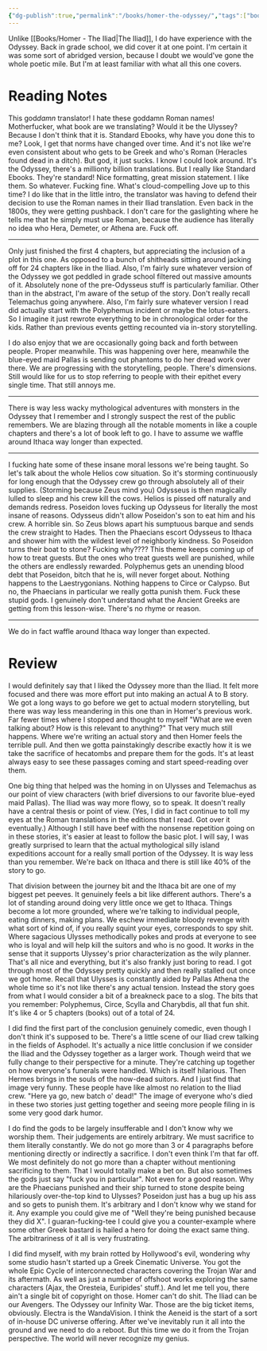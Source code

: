 ```yaml
---
{"dg-publish":true,"permalink":"/books/homer-the-odyssey/","tags":["books"],"created":"2025-03-21","updated":"2025-09-03"}
---
```



Unlike [[Books/Homer - The Iliad\|The Iliad]], I do have experience with the Odyssey. Back in grade school, we did cover it at one point. I'm certain it was some sort of abridged version, because I doubt we would've gone the whole poetic mile. But I'm at least familiar with what all this one covers.

# Reading Notes

This god*damn* translator! I hate these goddamn Roman names! Motherfucker, what book are we translating? Would it be the Ulyssey? Because I don't think that it is. Standard Ebooks, why have you done this to me? Look, I get that norms have changed over time. And it's not like we're even consistent about who gets to be Greek and who's Roman (Heracles found dead in a ditch). But god, it just sucks. I know I could look around. It's the Odyssey, there's a millionty billion translations. But I really like Standard Ebooks. They're standard! Nice formatting, great mission statement. I like them. So whatever. Fucking fine. What's cloud-compelling Jove up to this time? I do like that in the little intro, the translator was having to defend their decision to use the Roman names in their Iliad translation. Even back in the 1800s, they were getting pushback. I don't care for the gaslighting where he tells me that he simply must use Roman, because the audience has literally no idea who Hera, Demeter, or Athena are. Fuck off.

---

Only just finished the first 4 chapters, but appreciating the inclusion of a plot in this one. As opposed to a bunch of shitheads sitting around jacking off for 24 chapters like in the Iliad. Also, I'm fairly sure whatever version of the Odyssey we got peddled in grade school filtered out massive amounts of it. Absolutely none of the pre-Odysseus stuff is particularly familiar. Other than in the abstract, I'm aware of the setup of the story. Don't really recall Telemachus going anywhere. Also, I'm fairly sure whatever version I read did actually start with the Polyphemus incident or maybe the lotus-eaters. So I imagine it just rewrote everything to be in chronological order for the kids. Rather than previous events getting recounted via in-story storytelling.

I do also enjoy that we are occasionally going back and forth between people. Proper meanwhile. This was happening over here, meanwhile the blue-eyed maid Pallas is sending out phantoms to do her dread work over there. We are progressing with the storytelling, people. There's dimensions. Still would like for us to stop referring to people with their epithet every single time. That still annoys me.

----

There is way less wacky mythological adventures with monsters in the Odyssey that I remember and I strongly suspect the rest of the public remembers. We are blazing through all the notable moments in like a couple chapters and there's a lot of book left to go. I have to assume we waffle around Ithaca way longer than expected.

----

I fucking hate some of these insane moral lessons we're being taught. So let's talk about the whole Helios cow situation. So it's storming continuously for long enough that the Odyssey crew go through absolutely all of their supplies. (Storming because Zeus mind you) Odysseus is then magically lulled to sleep and his crew kill the cows. Helios is pissed off naturally and demands redress. Poseidon loves fucking up Odysseus for literally the most insane of reasons. Odysseus didn't allow Poseidon's son to eat him and his crew. A horrible sin. So Zeus blows apart his sumptuous barque and sends the crew straight to Hades. Then the Phaecians escort Odysseus to Ithaca and shower him with the wildest level of neighborly kindness. So Poseidon turns their boat to stone? Fucking why???? This theme keeps coming up of how to treat guests. But the ones who treat guests well are punished, while the others are endlessly rewarded. Polyphemus gets an unending blood debt that Poseidon, bitch that he is, will never forget about. Nothing happens to the Laestrygonians. Nothing happens to Circe or Calypso. But no, the Phaecians in particular we really gotta punish them. Fuck these stupid gods. I genuinely don't understand what the Ancient Greeks are getting from this lesson-wise. There's no rhyme or reason.

---

We do in fact waffle around Ithaca way longer than expected.

# Review

I would definitely say that I liked the Odyssey more than the Iliad. It felt more focused and there was more effort put into making an actual A to B story. We got a long ways to go before we get to actual modern storytelling, but there was way less meandering in this one than in Homer's previous work. Far fewer times where I stopped and thought to myself "What are we even talking about? How is this relevant to anything?" That very much still happens. Where we're writing an actual story and then Homer feels the terrible pull. And then we gotta painstakingly describe exactly how it is we take the sacrifice of hecatombs and prepare them for the gods. It's at least always easy to see these passages coming and start speed-reading over them.

One big thing that helped was the homing in on Ulysses and Telemachus as our point of view characters (with brief diversions to our favorite blue-eyed maid Pallas). The Iliad was way more flowy, so to speak. It doesn't really have a central thesis or point of view. (Yes, I did in fact continue to toll my eyes at the Roman translations in the editions that I read. Got over it eventually.) Although I still have beef with the nonsense repetition going on in these stories, it's easier at least to follow the basic plot. I will say, I was greatly surprised to learn that the actual mythological silly island expeditions account for a really small portion of the Odyssey. It is way less than you remember. We're back on Ithaca and there is still like 40% of the story to go.

That division between the journey bit and the Ithaca bit are one of my biggest pet peeves. It genuinely feels a bit like different authors. There's a lot of standing around doing very little once we get to Ithaca. Things become a lot more grounded, where we're talking to individual people, eating dinners, making plans. We eschew immediate bloody revenge with what sort of kind of, if you really squint your eyes, corresponds to spy shit. Where sagacious Ulysses methodically pokes and prods at everyone to see who is loyal and will help kill the suitors and who is no good. It *works* in the sense that it supports Ulyssey's prior characterization as the wily planner. That's all nice and everything, but it's also frankly just boring to read. I got through most of the Odyssey pretty quickly and then really stalled out once we got home. Recall that Ulysses is constantly aided by Pallas Athena the whole time so it's not like there's any actual tension. Instead the story goes from what I would consider a bit of a breakneck pace to a slog. The bits that you remember: Polyphemus, Circe, Scylla and Charybdis, all that fun shit. It's like 4 or 5 chapters (books) out of a total of 24.

I did find the first part of the conclusion genuinely comedic, even though I don't think it's supposed to be. There's a little scene of our Iliad crew talking in the fields of Asphodel. It's actually a nice little conclusion if we consider the Iliad and the Odyssey together as a larger work. Though weird that we fully change to their perspective for a minute. They're catching up together on how everyone's funerals were handled. Which is itself hilarious. Then Hermes brings in the souls of the now-dead suitors. And I just find that image very funny. These people have like almost no relation to the Iliad crew. "Here ya go, new batch o' dead!" The image of everyone who's died in these two stories just getting together and seeing more people filing in is some very good dark humor.

I do find the gods to be largely insufferable and I don't know why we worship them. Their judgements are entirely arbitrary. We must sacrifice to them literally constantly. We do not go more than 3 or 4 paragraphs before mentioning directly or indirectly a sacrifice. I don't even think I'm that far off. We most definitely do not go more than a chapter without mentioning sacrificing to them. That I would totally make a bet on. But also sometimes the gods just say "fuck you in particular". Not even for a good reason. Why are the Phaecians punished and their ship turned to stone despite being hilariously over-the-top kind to Ulysses? Poseidon just has a bug up his ass and so gets to punish them. It's arbitrary and I don't know why we stand for it. Any example you could give me of "Well they're being punished because they did X". I guaran-fucking-tee I could give you a counter-example where some other Greek bastard is hailed a hero for doing the exact same thing. The arbitrariness of it all is very frustrating.

I did find myself, with my brain rotted by Hollywood's evil, wondering why some studio hasn't started up a Greek Cinematic Universe. You got the whole Epic Cycle of interconnected characters covering the Trojan War and its aftermath. As well as just a number of offshoot works exploring the same characters (Ajax, the Oresteia, Euripides' stuff.). And let me tell you, there ain't a single bit of copyright on those. Homer can't do shit. The Iliad can be our Avengers. The Odyssey our Infinity War. Those are the big ticket items, obviously. Electra is the WandaVision. I think the Aeneid is the start of a sort of in-house DC universe offering. After we've inevitably run it all into the ground and we need to do a reboot. But this time we do it from the Trojan perspective. The world will never recognize my genius.
